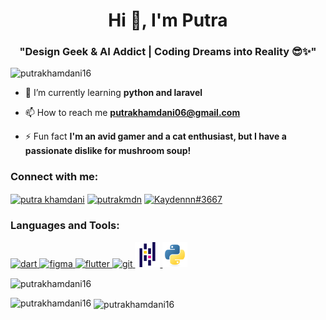 <h1 align="center">Hi 👋, I'm Putra</h1>
<h3 align="center">"Design Geek & AI Addict | Coding Dreams into Reality 😎✨"</h3>

<p align="left"> <img src="https://komarev.com/ghpvc/?username=putrakhamdani16&label=Profile%20views&color=0e75b6&style=flat" alt="putrakhamdani16" /> </p>

- 🌱 I’m currently learning **python and laravel**

- 📫 How to reach me **putrakhamdani06@gmail.com**

- ⚡ Fun fact **I'm an avid gamer and a cat enthusiast, but I have a passionate dislike for mushroom soup!**

<h3 align="left">Connect with me:</h3>
<p align="left">
<a href="https://linkedin.com/in/putra khamdani" target="blank"><img align="center" src="https://raw.githubusercontent.com/rahuldkjain/github-profile-readme-generator/master/src/images/icons/Social/linked-in-alt.svg" alt="putra khamdani" height="30" width="40" /></a>
<a href="https://instagram.com/putrakmdn" target="blank"><img align="center" src="https://raw.githubusercontent.com/rahuldkjain/github-profile-readme-generator/master/src/images/icons/Social/instagram.svg" alt="putrakmdn" height="30" width="40" /></a>
<a href="https://discord.gg/Kaydennn#3667" target="blank"><img align="center" src="https://raw.githubusercontent.com/rahuldkjain/github-profile-readme-generator/master/src/images/icons/Social/discord.svg" alt="Kaydennn#3667" height="30" width="40" /></a>
</p>

<h3 align="left">Languages and Tools:</h3>
<p align="left"> <a href="https://dart.dev" target="_blank" rel="noreferrer"> <img src="https://www.vectorlogo.zone/logos/dartlang/dartlang-icon.svg" alt="dart" width="40" height="40"/> </a> <a href="https://www.figma.com/" target="_blank" rel="noreferrer"> <img src="https://www.vectorlogo.zone/logos/figma/figma-icon.svg" alt="figma" width="40" height="40"/> </a> <a href="https://flutter.dev" target="_blank" rel="noreferrer"> <img src="https://www.vectorlogo.zone/logos/flutterio/flutterio-icon.svg" alt="flutter" width="40" height="40"/> </a> <a href="https://git-scm.com/" target="_blank" rel="noreferrer"> <img src="https://www.vectorlogo.zone/logos/git-scm/git-scm-icon.svg" alt="git" width="40" height="40"/> </a> <a href="https://pandas.pydata.org/" target="_blank" rel="noreferrer"> <img src="https://raw.githubusercontent.com/devicons/devicon/2ae2a900d2f041da66e950e4d48052658d850630/icons/pandas/pandas-original.svg" alt="pandas" width="40" height="40"/> </a> <a href="https://www.python.org" target="_blank" rel="noreferrer"> <img src="https://raw.githubusercontent.com/devicons/devicon/master/icons/python/python-original.svg" alt="python" width="40" height="40"/> </a> </p>

<p><img align="center" src="https://github-readme-streak-stats.herokuapp.com/?user=putrakhamdani16&" alt="putrakhamdani16" /></p>

<p><img align="left" src="https://github-readme-stats.vercel.app/api/top-langs?username=putrakhamdani16&show_icons=true&locale=en&layout=compact" alt="putrakhamdani16" /></p>

<p>&nbsp;<img align="center" src="https://github-readme-stats.vercel.app/api?username=putrakhamdani16&show_icons=true&locale=en" alt="putrakhamdani16" /></p>
